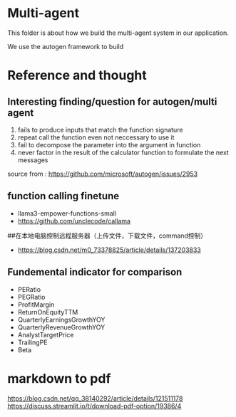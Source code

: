 
# Multi-agent
This folder is about how we build the multi-agent system in our application.

We use the autogen framework to build



# Reference and thought

## Interesting finding/question for autogen/multi agent
1. fails to produce inputs that match the function signature 
2. repeat call the function even not neccessary to use it
3. fail to decompose the parameter into the argument in function
4. never factor in the result of the calculator function to formulate the next messages

source from : https://github.com/microsoft/autogen/issues/2953

## function calling finetune 
- llama3-empower-functions-small
- https://github.com/unclecode/callama

##在本地电脑控制远程服务器（上传文件，下载文件，command控制）
- https://blog.csdn.net/m0_73378825/article/details/137203833




## Fundemental indicator for comparison
- PERatio
- PEGRatio
- ProfitMargin
- ReturnOnEquityTTM
- QuarterlyEarningsGrowthYOY
- QuarterlyRevenueGrowthYOY
- AnalystTargetPrice
- TrailingPE
- Beta




# markdown to pdf
https://blog.csdn.net/qq_38140292/article/details/121511178
https://discuss.streamlit.io/t/download-pdf-option/19386/4